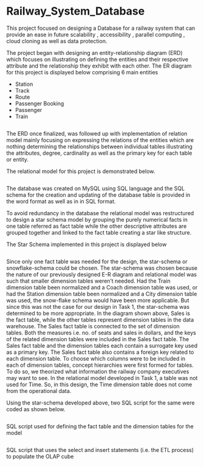 # Railway_System_Database

This project focused on designing a Database for a railway system that can provide an ease in future scalability , accessibility , parallel computing , cloud cloning as well as data protection.

The project began with designing  an entity-relationship diagram (ERD) which focuses on illustrating  on defining the entities and their respective attribute and the relationship they exhibit with each other. The ER diagram for this project is displayed below  comprising 6 main entities 
- Station
- Track
- Route
- Passenger Booking
- Passenger
- Train

![]()


The ERD once finalized, was followed up with implementation of relation model mainly focusing on expressing the relations of the entities which are nothing determining the relationships between individual tables illustrating the attributes, degree, cardinality   as well as the primary key for each table or entity.

The relational model for this project is demonstrated below.

![]()

The database was created on MySQL using SQL language and the SQL schema for the creation and updating of the database table is provided in the word format as well as in in SQL format.

To avoid redundancy in the database the relational model was restructured to design a star schema model by grouping the purely numerical facts in one table referred as fact table while the other descriptive attributes are grouped together and linked to the fact table creating a star like structure.

The Star Schema implemented in this project is displayed below

![]()

Since only one fact table was needed for the design, the star-schema or snowflake-schema could be chosen. The star-schema was chosen because the nature of our previously designed E-R diagram and relational model was such that smaller dimension tables weren’t needed. Had the Train dimension table been normalized and a Coach dimension table was used, or had the Station dimension table been normalized and a City dimension table was used, the snow-flake schema would have been more applicable. But since this was not the case for our design in Task 1, the star-schema was determined to be more appropriate.
In the diagram shown above, Sales is the fact table, while the other tables represent dimension tables in the data warehouse. The Sales fact table is connected to the set of dimension tables.
Both the measures i.e. no. of seats and sales in dollars, and the keys of the related dimension tables were included in the Sales fact table. The Sales fact table and the dimension tables each contain a surrogate key used as a primary key. The Sales fact table also contains a foreign key related to each dimension table.
To choose which columns were to be included in each of dimension tables, concept hierarchies were first formed for tables. To do so, we theorized what information the railway company executives may want to see.
In the relational model developed in Task 1, a table was not used for Time. So, in this design, the Time dimension table does not come from the operational data.

Using the star-schema developed above, two SQL script for the same were coded as shown 
below.

![]()

SQL script used for defining the fact table and the dimension tables for the model

![]()

SQL script that uses the select and insert statements (i.e. the ETL process) to populate the OLAP cube





